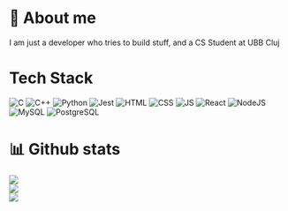 # 💫 About me 
I am just a developer who tries to build stuff, and a CS Student at UBB Cluj


# Tech Stack
![C](https://img.shields.io/badge/C-00599C?style=for-the-badge&logo=c&logoColor=white) ![C++](https://img.shields.io/badge/C%2B%2B-00599C?style=for-the-badge&logo=c%2B%2B&logoColor=white) ![Python](https://img.shields.io/badge/Python-3776AB?style=for-the-badge&logo=python&logoColor=white) ![Jest](https://img.shields.io/badge/Jest-323330?style=for-the-badge&logo=Jest&logoColor=white) ![HTML](https://img.shields.io/badge/HTML5-E34F26?style=for-the-badge&logo=html5&logoColor=white) ![CSS](https://img.shields.io/badge/CSS3-1572B6?style=for-the-badge&logo=css3&logoColor=white) ![JS](	https://img.shields.io/badge/JavaScript-F7DF1E?style=for-the-badge&logo=javascript&logoColor=black) ![React](https://img.shields.io/badge/React-20232A?style=for-the-badge&logo=react&logoColor=61DAFB) ![NodeJS](https://img.shields.io/badge/Node.js-43853D?style=for-the-badge&logo=node.js&logoColor=white) ![MySQL](https://img.shields.io/badge/MySQL-00000F?style=for-the-badge&logo=mysql&logoColor=white) ![PostgreSQL](https://img.shields.io/badge/PostgreSQL-316192?style=for-the-badge&logo=postgresql&logoColor=white)

# 📊 Github stats
![](https://github-readme-stats.vercel.app/api?username=waytoounoriginal&theme=github_dark&hide_border=true&include_all_commits=true&count_private=false)<br/>
![](https://github-readme-streak-stats.herokuapp.com/?user=waytoounoriginal&theme=github_dark&hide_border=true)<br/>
![](https://github-readme-stats.vercel.app/api/top-langs/?username=waytoounoriginal&theme=github_dark&hide_border=true&include_all_commits=true&count_private=false&layout=compact)
